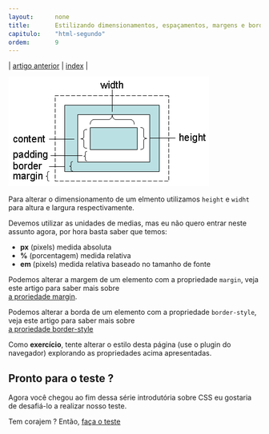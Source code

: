 ```yaml
---
layout:      none
title:       Estilizando dimensionamentos, espaçamentos, margens e bordas
capitulo:    "html-segundo"
ordem:       9
---
```


<p>| <a href="../estilizando-o-texto-do-documento/">artigo anterior</a> | <a href="../">index</a> |</p>

![](css-element-dimensions.png)

Para alterar o dimensionamento de um elmento utilizamos `height` e `widht` para altura e largura respectivamente.

Devemos utilizar as unidades de medias, mas eu não quero entrar neste assunto agora, por hora basta saber que temos:

- __px__ (pixels) medida absoluta
- __%__ (porcentagem) medida relativa
- __em__ (pixels) medida relativa baseado no tamanho de fonte

Podemos alterar a margem de um elemento com a propriedade `margin`, veja este artigo para saber mais sobre <br />
[a proriedade margin](../margin/).

<!--
Podemos alterar o espaçamento de um elemento com a propriedade `padding`, veja este artigo para saber mais sobre <br />
a proriedade padding../padding/)
-->

Podemos alterar a borda de um elemento com a propriedade `border-style`, veja este artigo para saber mais sobre <br />
[a proriedade border-style](../border-style/)

Como __exercício__, tente alterar o estilo desta página (use o plugin do navegador) explorando as propriedades acima apresentadas.


## Pronto para o teste ?

Agora você chegou ao fim dessa série introdutória sobre CSS eu gostaria de desafiá-lo a realizar nosso teste.

Tem corajem ? Então, [faça o teste](../teste-seu-conhecimento-sobre-css-01/)